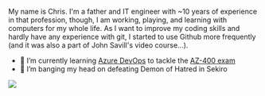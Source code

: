 My name is Chris. I'm a father and IT engineer with ~10 years of experience in that profession, though, I am working, playing, and learning with computers for my whole life. As I want to improve my coding skills and hardly have any experience with git, I started to use Github more frequently (and it was also a part of John Savill's video course...). 

- 🌱 I’m currently learning [Azure DevOps](https://learn.microsoft.com/en-us/azure/devops/user-guide/what-is-azure-devops?view=azure-devops) to tackle the [AZ-400 exam](https://learn.microsoft.com/en-us/certifications/exams/az-400)
- 🤔 I’m banging my head on defeating Demon of Hatred in Sekiro

<p align="left">
  <a href="https://www.linkedin.com/in/christopher-ehrit/">
    <img src="https://img.shields.io/badge/LinkedIn-0077b5?style=for-the-badge&logo=linkedin&logoColor=white">
  </a>
</p>

<!--
**ehrit/ehrit** is a ✨ _special_ ✨ repository because its `README.md` (this file) appears on your GitHub profile.

Here are some ideas to get you started:

- 🔭 I’m currently working on ...
- 🌱 I’m currently learning ...
- 👯 I’m looking to collaborate on ...
- 🤔 I’m looking for help with ...
- 💬 Ask me about ...
- 📫 How to reach me: ...
- 😄 Pronouns: ...
- ⚡ Fun fact: ...
-->
